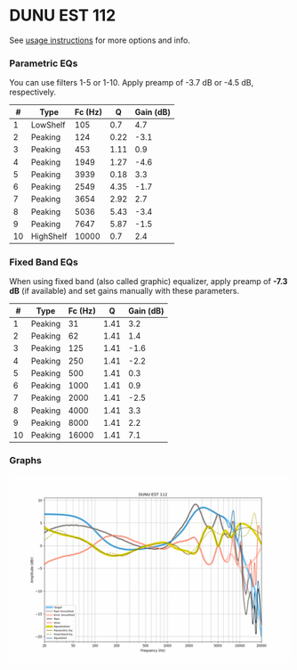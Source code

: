 # DUNU EST 112
See [usage instructions](https://github.com/jaakkopasanen/AutoEq#usage) for more options and info.

### Parametric EQs
You can use filters 1-5 or 1-10. Apply preamp of -3.7 dB or -4.5 dB, respectively.

|   # | Type      |   Fc (Hz) |    Q |   Gain (dB) |
|-----|-----------|-----------|------|-------------|
|   1 | LowShelf  |       105 | 0.7  |         4.7 |
|   2 | Peaking   |       124 | 0.22 |        -3.1 |
|   3 | Peaking   |       453 | 1.11 |         0.9 |
|   4 | Peaking   |      1949 | 1.27 |        -4.6 |
|   5 | Peaking   |      3939 | 0.18 |         3.3 |
|   6 | Peaking   |      2549 | 4.35 |        -1.7 |
|   7 | Peaking   |      3654 | 2.92 |         2.7 |
|   8 | Peaking   |      5036 | 5.43 |        -3.4 |
|   9 | Peaking   |      7647 | 5.87 |        -1.5 |
|  10 | HighShelf |     10000 | 0.7  |         2.4 |

### Fixed Band EQs
When using fixed band (also called graphic) equalizer, apply preamp of **-7.3 dB** (if available) and set gains manually with these parameters.

|   # | Type    |   Fc (Hz) |    Q |   Gain (dB) |
|-----|---------|-----------|------|-------------|
|   1 | Peaking |        31 | 1.41 |         3.2 |
|   2 | Peaking |        62 | 1.41 |         1.4 |
|   3 | Peaking |       125 | 1.41 |        -1.6 |
|   4 | Peaking |       250 | 1.41 |        -2.2 |
|   5 | Peaking |       500 | 1.41 |         0.3 |
|   6 | Peaking |      1000 | 1.41 |         0.9 |
|   7 | Peaking |      2000 | 1.41 |        -2.5 |
|   8 | Peaking |      4000 | 1.41 |         3.3 |
|   9 | Peaking |      8000 | 1.41 |         2.2 |
|  10 | Peaking |     16000 | 1.41 |         7.1 |

### Graphs
![](./DUNU%20EST%20112.png)
